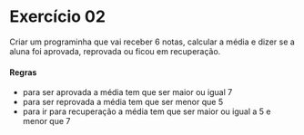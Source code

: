 # Exercício 02

Criar um programinha que vai receber 6 notas, calcular a média e dizer se a aluna foi aprovada, reprovada ou ficou em recuperação.

#### Regras

- para ser aprovada a média tem que ser maior ou igual 7
- para ser reprovada a média tem que ser menor que 5
- para ir para recuperação a média tem que ser maior ou igual a 5 e menor que 7
